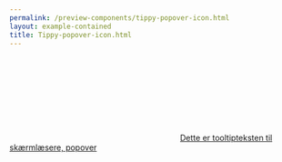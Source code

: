```yaml
--- 
permalink: /preview-components/tippy-popover-icon.html
layout: example-contained 
title: Tippy-popover-icon.html
---
```

<div class="container py-8">
    <a href="javascript:void(0)" class="popover js-tippy"
        data-tippy-trigger="click"
        data-tippy-content="Dette er en hjælpetekst i en popover"><svg class="icon-svg" focusable="false" aria-hidden="true"><use xlink:href="#help-circle-outline"></use></svg><span
            class="sr-only">Dette er tooltipteksten til skærmlæsere,
            popover</span></a>
</div>
